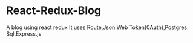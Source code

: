 # React-Redux-Blog
A blog using react redux
It uses Route,Json Web Token(0Auth),Postgres Sql,Express.js
